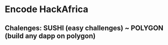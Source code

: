 # **Encode HackAfrica**

## **Chalenges: SUSHI (easy challenges) ~ POLYGON (build any dapp on polygon)**
